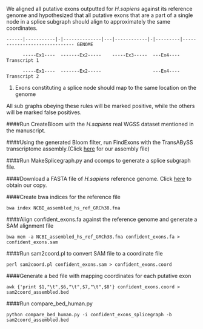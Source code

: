 We aligned all putative exons outputted for *H.sapiens* against its reference genome and hypothesized that all putative exons that are a part of a single node in a splice subgraph should align to approximately the same coordinates.
```         
------|-----------|-|--------------|---|------------|-|---------|------------------------------ GENOME

      -----Ex1----  -------Ex2-----    -----Ex3-----  ---Ex4---- Transcript 1

      -----Ex1----  -------Ex2-----                   ---Ex4---- Transcript 2    

```
                  
1) Exons constituting a splice node should map to the same location on the genome
           

All sub graphs obeying these rules will be marked positive, while the others will be marked false positives. 
             
       
####Run CreateBloom with the *H.sapiens* real WGSS dataset mentioned in the manuscript.
         
####Using the generated Bloom filter, run FindExons with the TransABySS transcriptome assembly.(Click [here](https://drive.google.com/drive/u/1/folders/0B22DJq3IWQ8JX2xaTXZqVFZGNFE) for our assembly file)
   
####Run MakeSplicegraph.py and ccomps to generate a splice subgraph file.
     
####Download a FASTA file of *H.sapiens* reference genome. Click [here](https://drive.google.com/drive/u/1/folders/0B7WB43qKTdTZZ3VSd1ZGSkVlWXc) to obtain our copy.
    
####Create bwa indices for the reference file
```
bwa index NCBI_assembled_hs_ref_GRCh38.fna
```
    
####Align confident_exons.fa against the reference genome and generate a SAM alignment file
```
bwa mem -a NCBI_assembled_hs_ref_GRCh38.fna confident_exons.fa > confident_exons.sam
```
    
####Run sam2coord.pl to convert SAM file to a coordinate file
````
perl sam2coord.pl confident_exons.sam > confident_exons.coord
````
       
####Generate a bed file with mapping coordinates for each putative exon
``` 
awk {'print $1,"\t",$6,"\t",$7,"\t",$8'} confident_exons.coord > sam2coord_assembled.bed
```
              
####Run compare_bed_human.py 
```
python compare_bed_human.py -i confident_exons_splicegraph -b sam2coord_assembled.bed
```
        
